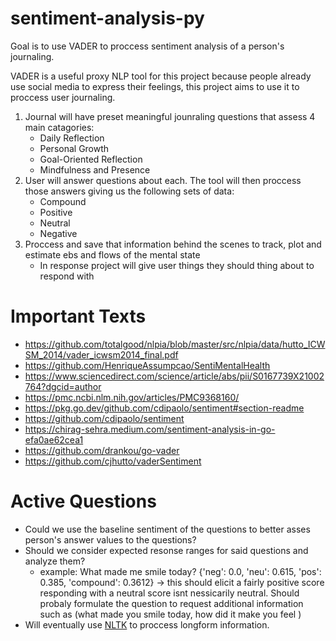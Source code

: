 # sentiment-analysis-py

Goal is to use VADER to proccess sentiment analysis of a person's journaling. 

VADER is a useful proxy NLP tool for this project because people already use social media to express their feelings, this project aims to use it to proccess user journaling.

1. Journal will have preset meaningful jounraling questions that assess 4 main catagories: 
    - Daily Reflection
    - Personal Growth 
    - Goal-Oriented Reflection
    - Mindfulness and Presence
2. User will answer questions about each. The tool will then proccess those answers giving us the following sets of data: 
    - Compound
    - Positive
    - Neutral
    - Negative
3. Proccess and save that information behind the scenes to track, plot and estimate ebs and flows of the mental state
    - In response project will give user things they should thing about to respond with


# Important Texts
- https://github.com/totalgood/nlpia/blob/master/src/nlpia/data/hutto_ICWSM_2014/vader_icwsm2014_final.pdf
- https://github.com/HenriqueAssumpcao/SentiMentalHealth
- https://www.sciencedirect.com/science/article/abs/pii/S0167739X21002764?dgcid=author
- https://pmc.ncbi.nlm.nih.gov/articles/PMC9368160/
- https://pkg.go.dev/github.com/cdipaolo/sentiment#section-readme
- https://github.com/cdipaolo/sentiment
- https://chirag-sehra.medium.com/sentiment-analysis-in-go-efa0ae62cea1
- https://github.com/drankou/go-vader
- https://github.com/cjhutto/vaderSentiment

# Active Questions
- Could we use the baseline sentiment of the questions to better asses person's answer values to the questions?
- Should we consider expected resonse ranges for said questions and analyze them? 
    - example: What made me smile today? {'neg': 0.0, 'neu': 0.615, 'pos': 0.385, 'compound': 0.3612} -> this should elicit a fairly positive score responding with a neutral score isnt nessicarily neutral. Should probaly formulate the question to request additional information such as (what made you smile today, how did it make you feel )
- Will eventually use [NLTK](https://github.com/nltk/nltk) to proccess longform information.